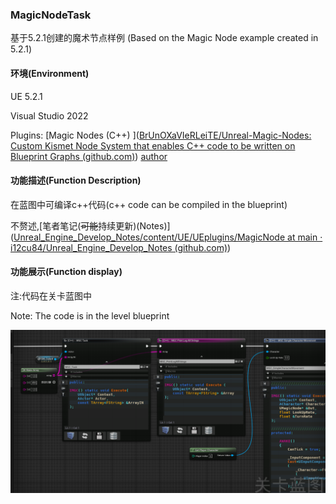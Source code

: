 ### MagicNodeTask



基于5.2.1创建的魔术节点样例 (Based on the Magic Node example created in 5.2.1)



#### 环境(Environment)

UE 5.2.1 

Visual Studio 2022

Plugins: [Magic Nodes (C++) ]([BrUnOXaVIeRLeiTE/Unreal-Magic-Nodes: Custom Kismet Node System that enables C++ code to be written on Blueprint Graphs (github.com)](https://github.com/BrUnOXaVIeRLeiTE/Unreal-Magic-Nodes)) [author]([github.com/BrUnOXaVIeRLeiTE/](https://github.com/BrUnOXaVIeRLeiTE/))



#### 功能描述(Function Description)

在蓝图中可编译c++代码(c++ code can be compiled in the blueprint)

不赘述,[笔者笔记(~~可能~~持续更新)(Notes)]([Unreal_Engine_Develop_Notes/content/UE/UEplugins/MagicNode at main · i12cu84/Unreal_Engine_Develop_Notes (github.com)](https://github.com/i12cu84/Unreal_Engine_Develop_Notes/tree/main/content/UE/UEplugins/MagicNode))

#### 功能展示(Function display)

注:代码在关卡蓝图中

Note: The code is in the level blueprint

![](image.png)